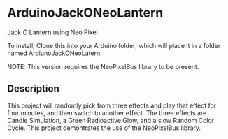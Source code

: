 ArduinoJackONeoLantern
======================

Jack O Lantern using Neo Pixel

To install, Clone this into your Arduino folder; which will place it in a folder named ArdiunoJackONeoLatern.

NOTE:  This version requires the NeoPixelBus library to be present.  

Description
-----------
This project will randomly pick from three effects and play that effect for four minutes, and then switch to another effect.  The three effects are Candle Simulation, a Green Radioactive Glow, and a slow Random Color Cycle.
This project demontrates the use of the NeoPixelBus library.
